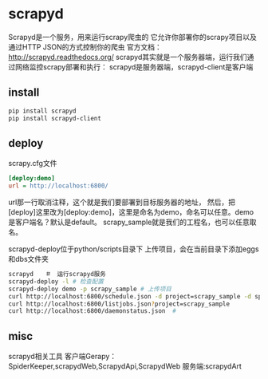 # scrapyd

Scrapyd是一个服务，用来运行scrapy爬虫的
它允许你部署你的scrapy项目以及通过HTTP JSON的方式控制你的爬虫
官方文档：http://scrapyd.readthedocs.org/
scrapyd其实就是一个服务器端，运行我们通过网络监控scrapy部署和执行：
scrapyd是服务器端，scrapyd-client是客户端
## install

``` bash
pip install scrapyd
pip install scrapyd-client
```

## deploy
scrapy.cfg文件
``` ini
[deploy:demo]
url = http://localhost:6800/
```
url那一行取消注释，这个就是我们要部署到目标服务器的地址，
然后，把[deploy]这里改为[deploy:demo]，这里是命名为demo，命名可以任意。demo是客户端名？默认是default。
scrapy_sample就是我们的工程名，也可以任意取名。

scrapyd-deploy位于python/scripts目录下
上传项目，会在当前目录下添加eggs和dbs文件夹
``` bash
scrapyd　　＃　运行scrapyd服务
scrapyd-deploy -l # 检查配置
scrapyd-deploy demo -p scrapy_sample # 上传项目
curl http://localhost:6800/schedule.json -d project=scrapy_sample -d spider=doc_scrapy # 执行spider
curl http://localhost:6800/listjobs.json?project=scrapy_sample  
curl http://localhost:6800/daemonstatus.json  #
```

## misc
scrapyd相关工具
客户端Gerapy：SpiderKeeper,scrapydWeb,ScrapydApi,ScrapydWeb
服务端:scrapydArt